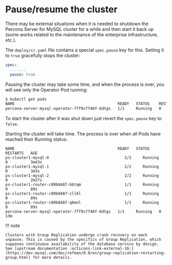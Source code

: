 # Pause/resume the cluster

There may be external situations when it is needed to shutdown the Percona
Server for MySQL cluster for a while and then start it back up (some works
related to the maintenance of the enterprise infrastructure, etc.).

The `deploy/cr.yaml` file contains a special `spec.pause` key for this.
Setting it to `true` gracefully stops the cluster:

```yaml
spec:
  .......
  pause: true
```

Pausing the cluster may take some time, and when the process is over, you will
see only the Operator Pod running:

``` {.bash data-prompt="$" }
$ kubectl get pods
NAME                                             READY   STATUS    RESTARTS   AGE
percona-server-mysql-operator-7ff9cff46f-6dtgs   1/1     Running   0          9m19s
```

To start the cluster after it was shut down just revert the `spec.pause` key
to `false`.

Starting the cluster will take time. The process is over when all Pods have
reached their Running status:

``` {.text .no-copy}
NAME                                             READY   STATUS    RESTARTS   AGE
ps-cluster1-mysql-0                                 2/2     Running   0          3m43s
ps-cluster1-mysql-1                                 2/2     Running   0          3m3s
ps-cluster1-mysql-2                                 2/2     Running   0          2m27s
ps-cluster1-router-c89b8487-bbtqm                   1/1     Running   0          89s
ps-cluster1-router-c89b8487-cll6l                   1/1     Running   0          89s
ps-cluster1-router-c89b8487-q6mnl                   1/1     Running   0          89s
percona-server-mysql-operator-7ff9cff46f-6dtgs   1/1     Running   0          13m
```

!!! note

    Clusters with Group Replication undergo crash recovery on each unpause. This is caused by the specifics of Group Replication, which supposes continuous availability of the database service by design. See [upstream documentation :octicons-link-external-16:](https://dev.mysql.com/doc/refman/8.0/en/group-replication-restarting-group.html) for more details.
